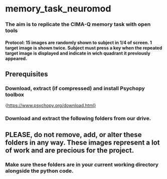 # memory_task_neuromod
### The aim is to replicate the CIMA-Q memory task with open tools
#### Protocol: 15 images are randomly shown to subject in 1/4 of screen. 1 target image is shown twice. Subject must press a key when the                  repeated target image is displayed and indicate in wich quadrant it previously appeared.
## Prerequisites
### Download, extract (if compressed) and install Psychopy toolbox
{https://www.psychopy.org/download.html}
### Download and extract the following folders from our drive.
## PLEASE, do not remove, add, or alter these folders in any way. These images represent a lot of work and are precious for the project.
[Furniture]: {https://drive.google.com/open?id=1wzkHZWlJmHd4EwQwNYfPe0whxXadKjwJ}
[Food]: {https://drive.google.com/open?id=1FkrL9e2BYPqm-O_xbMWjcHca3YIyuOpO}
[Clothing]: {https://drive.google.com/open?id=1WIRvbfTjUTD08N3oeL0Qy4H9m-hOfXjV}
### Make sure these folders are in your current working directory alongside the python code.
